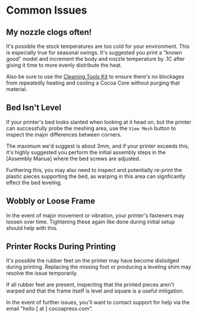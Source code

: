 # Common Issues

## My nozzle clogs often!

It's possible the stock temperatures are too cold for your environment.  This is especially true for seasonal swings.  It's suggested you print a "known good" model and increment the body and nozzle temperature by .1C after giving it time to more evenly distribute the heat. 

Also be sure to use the [Cleaning Tools Kit](https://cocoapress.com/products/cleaning-tools) to ensure there's no blockages from repeatedly heating and cooling a Cocoa Core without purging that material.

## Bed Isn't Level

If your printer's bed looks slanted when looking at it head on, but the printer can successfully probe the meshing area, use the `View Mesh` button to inspect the major differences between corners. 

<!-- TODO add photo of "view mesh" button -->

The maximum we'd suggest is about 3mm, and if your printer exceeds this, it's highly suggested you perform the initial assembly steps in the [Assembly Manua] where the bed screws are adjusted.

<!-- TODO add photo of warped bed supports vs good ones -->

Furthering this, you may also need to inspect and potentially re-print the plastic pieces supporting the bed, as warping in this area can signficantly effect the bed leveling.

## Wobbly or Loose Frame

In the event of major movement or vibration, your printer's fasteners may loosen over time.  Tightening these again like done during initial setup should help with this.

## Printer Rocks During Printing

It's possible the rubber feet on the printer may have become dislodged during printing.  Replacing the missing foot or producing a leveling shim may resolve the issue temporarily.

If all rubber feet are present, inspecting that the printed pieces aren't warped and that the frame itself is level and square is a useful mitigation.

In the event of further issues, you'll want to contact support for help via the email "hello [ at ] cocoapress.com".